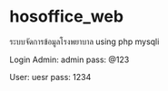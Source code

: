 # hosoffice_web
ระบบจัดการข้อมูลโรงพยาบาล
using php mysqli


Login
Admin: admin 
pass: @123

User: uesr
pass: 1234
